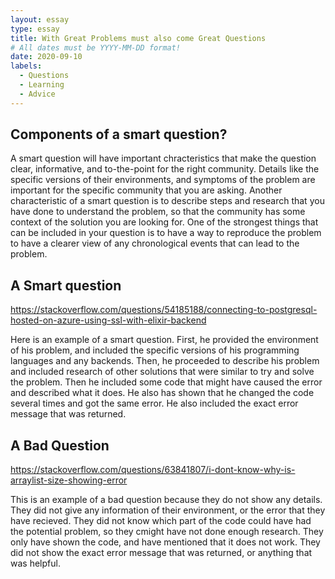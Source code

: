 ```yaml
---
layout: essay
type: essay
title: With Great Problems must also come Great Questions
# All dates must be YYYY-MM-DD format!
date: 2020-09-10
labels:
  - Questions
  - Learning
  - Advice
---
```


## Components of a smart question? 

A smart question will have important chracteristics that make the question clear, informative, and to-the-point for the right community. Details like the specific versions of their environments, and symptoms of the problem are  important for the specific community that you are asking. Another characteristic of a smart question is to describe steps and research that you have done to understand the problem, so that the community has some context of the solution you are looking for. One of the strongest things that can be included in your question is to have a way to reproduce the problem to have a clearer view of any chronological events that can lead to the problem.

## A Smart question

https://stackoverflow.com/questions/54185188/connecting-to-postgresql-hosted-on-azure-using-ssl-with-elixir-backend

Here is an example of a smart question. First, he provided the environment of his problem, and included the specific versions of his programming languages and any backends. Then, he proceeded to describe his problem and included research of other solutions that were similar to try and solve the problem. Then he included some code that might have caused the error and described what it does. He also has shown that he changed the code several times and got the same error. He also included the exact error message that was returned.

## A Bad Question

https://stackoverflow.com/questions/63841807/i-dont-know-why-is-arraylist-size-showing-error

This is an example of a bad question because they do not show any details. They did not give any information of their environment, or the error that they have recieved. They did not know which part of the code could have had the potential problem, so they cmight have not done enough research. They only have shown the code, and have mentioned that it does not work. They did not show the exact error message that was returned, or anything that was helpful.
